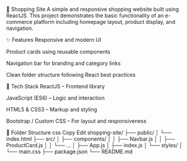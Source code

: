 🛒 Shopping Site
A simple and responsive shopping website built using ReactJS. This project demonstrates the basic functionality of an e-commerce platform including homepage layout, product display, and navigation.

✨ Features
Responsive and modern UI

Product cards using reusable components

Navigation bar for branding and category links

Clean folder structure following React best practices

🚀 Tech Stack
ReactJS – Frontend library

JavaScript (ES6) – Logic and interaction

HTML5 & CSS3 – Markup and styling

Bootstrap / Custom CSS – For layout and responsiveness

📁 Folder Structure
css
Copy
Edit
shopping-site/
├── public/
│   └── index.html
├── src/
│   ├── components/
│   │   ├── Navbar.js
│   │   ├── ProductCard.js
│   │   └── ...
│   ├── App.js
│   ├── index.js
│   └── styles/
│       └── main.css
├── package.json
└── README.md
